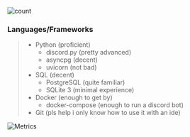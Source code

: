 ![count](https://komarev.com/ghpvc/?username=ppotatoo&style=flat-square)
### Languages/Frameworks
> - Python (proficient)
>   - discord.py (pretty advanced)
>   - asyncpg (decent)
>   - uvicorn (not bad)
> - SQL (decent)
>   - PostgreSQL (quite familiar)
>   - SQLite 3 (minimal experience)
> - Docker (enough to get by)
>   - docker-compose (enough to run a discord bot)
> - Git (pls help i only know how to use it with an ide)

![Metrics](https://github.com/ppotatoo/ppotatoo/blob/main/github-metrics.svg)

